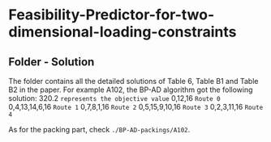 # Feasibility-Predictor-for-two-dimensional-loading-constraints
## Folder - Solution
The folder contains all the detailed solutions of Table 6, Table B1 and Table B2 in the paper.
For example A102, the BP-AD algorithm got the following solution:
320.2  `represents the objective value`
0,12,16 `Route 0` 
0,4,13,14,6,16  `Route 1`
0,7,8,1,16 `Route 2`
0,5,15,9,10,16 `Route 3`
0,2,3,11,16 `Route 4`

As for the packing part, check `./BP-AD-packings/A102`.

